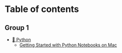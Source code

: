 # Table of contents

## Group 1

* [🐍 Python](README.md)
  * [Getting Started with Python Notebooks on Mac](group-1/python/getting-started-with-python-notebooks-on-mac.md)
